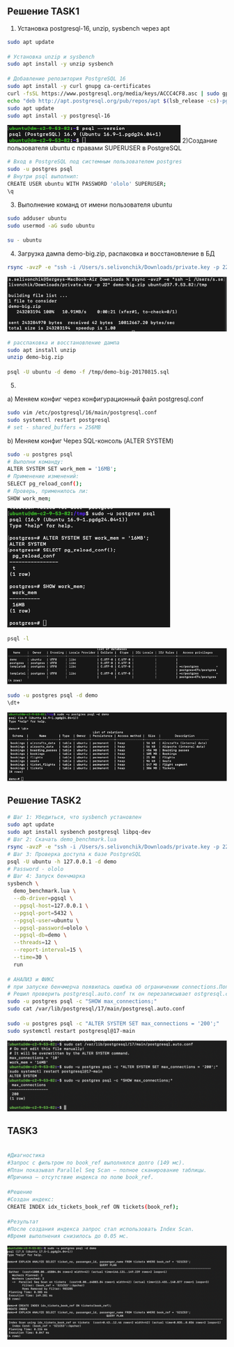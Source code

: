 ## Решение TASK1

1) Установка postgresql-16, unzip, sysbench через apt
```bash
sudo apt update

# Установка unzip и sysbench
sudo apt install -y unzip sysbench

# Добавление репозитория PostgreSQL 16
sudo apt install -y curl gnupg ca-certificates
curl -fsSL https://www.postgresql.org/media/keys/ACCC4CF8.asc | sudo gpg --dearmor -o /etc/apt/trusted.gpg.d/postgresql.gpg
echo "deb http://apt.postgresql.org/pub/repos/apt $(lsb_release -cs)-pgdg main" | sudo tee /etc/apt/sources.list.d/pgdg.list
sudo apt update
sudo apt install -y postgresql-16
```
![alt text](image.png)
2)Создание пользователя ubuntu с правами SUPERUSER в PostgreSQL

```bash
# Вход в PostgreSQL под системным пользователем postgres
sudo -u postgres psql
# Внутри psql выполнил:
CREATE USER ubuntu WITH PASSWORD 'ololo' SUPERUSER;
\q
```

3) Выполнение команд от имени пользователя ubuntu
```bash
sudo adduser ubuntu
sudo usermod -aG sudo ubuntu

su - ubuntu
```
4. Загрузка дампа demo-big.zip, распаковка и восстановление в БД
```bash
rsync -avzP -e "ssh -i /Users/s.selivonchik/Downloads/private.key -p 22" demo-big.zip ubuntu@37.9.53.82:/tmp
```
![alt text](image-1.png)

```bash
# расспаковка и восстановление дампа
sudo apt install unzip
unzip demo-big.zip

psql -U ubuntu -d demo -f /tmp/demo-big-20170815.sql
```

5. 
a) Меняем конфиг через конфигурационный файл postgresql.conf
```bash
sudo vim /etc/postgresql/16/main/postgresql.conf
sudo systemctl restart postgresql
# set - shared_buffers = 256MB
```
b) Меняем конфиг Через SQL-консоль (ALTER SYSTEM)
```bash
sudo -u postgres psql
# Выполни команду:
ALTER SYSTEM SET work_mem = '16MB';
# Применение изменений:
SELECT pg_reload_conf();
# Проверь, применилось ли:
SHOW work_mem;
```
![alt text](image-2.png)
```bash
psql -l 
```
![alt text](image-3.png)
```bash
sudo -u postgres psql -d demo
\dt+
```
![alt text](image-4.png)


## Решение TASK2
 
```bash
# Шаг 1: Убедиться, что sysbench установлен
sudo apt update
sudo apt install sysbench postgresql libpq-dev
# Шаг 2: Скачать demo_benchmark.lua
rsync -avzP -e "ssh -i /Users/s.selivonchik/Downloads/private.key -p 22" demo_benchmark.lua ubuntu@37.9.53.82:/tmp
# Шаг 3: Проверка доступа к базе PostgreSQL
psql -U ubuntu -h 127.0.0.1 -d demo
# Password - ololo
# Шаг 4: Запуск бенчмарка
sysbench \
  demo_benchmark.lua \
  --db-driver=pgsql \
  --pgsql-host=127.0.0.1 \
  --pgsql-port=5432 \
  --pgsql-user=ubuntu \
  --pgsql-password=ololo \
  --pgsql-db=demo \
  --threads=12 \
  --report-interval=15 \
  --time=30 \
  run

# АНАЛИЗ и ФИКС
# при запуске бенчмерча появилась ошибка об ограничении connections.Попробовал сначала проверить через команду фактическое ограничение - оказалось порог 10. хотя в postgresql.conf max_connections=200.
# Решил проверить postgresql.auto.conf тк он перезаписывает ostgresql.conf при запуске сервера . В этом файле данный параметр и перезаписывался , пришлось его поменять через ALTER SYSTEM SET.
sudo -u postgres psql -c "SHOW max_connections;"
sudo cat /var/lib/postgresql/17/main/postgresql.auto.conf

sudo -u postgres psql -c "ALTER SYSTEM SET max_connections = '200';"
sudo systemctl restart postgresql@17-main

```
![alt text](image-7.png)

## TASK3

```bash

#Диагностика
#Запрос с фильтром по book_ref выполнялся долго (149 мс).
#План показывал Parallel Seq Scan — полное сканирование таблицы.
#Причина — отсутствие индекса по полю book_ref.

#Решение
#Создан индекс:
CREATE INDEX idx_tickets_book_ref ON tickets(book_ref);

#Результат
#После создания индекса запрос стал использовать Index Scan.
#Время выполнения снизилось до 0.05 мс.

```
![alt text](image-8.png)
